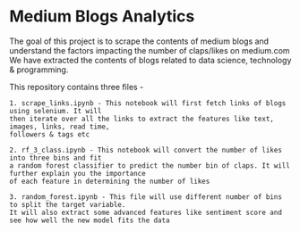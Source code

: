 # Medium Blogs Analytics
The goal of this project is to scrape the contents of medium blogs and understand the factors impacting the number of claps/likes on medium.com
We have extracted the contents of blogs related to data science, technology & programming.

This repository contains three files - 
```
1. scrape_links.ipynb - This notebook will first fetch links of blogs using selenium. It will 
then iterate over all the links to extract the features like text, images, links, read time, 
followers & tags etc 
```
```
2. rf_3_class.ipynb - This notebook will convert the number of likes into three bins and fit
a random forest classifier to predict the number bin of claps. It will further explain you the importance
of each feature in determining the number of likes
```

```
3. random_forest.ipynb - This file will use different number of bins to split the target variable. 
It will also extract some advanced features like sentiment score and see how well the new model fits the data
```
